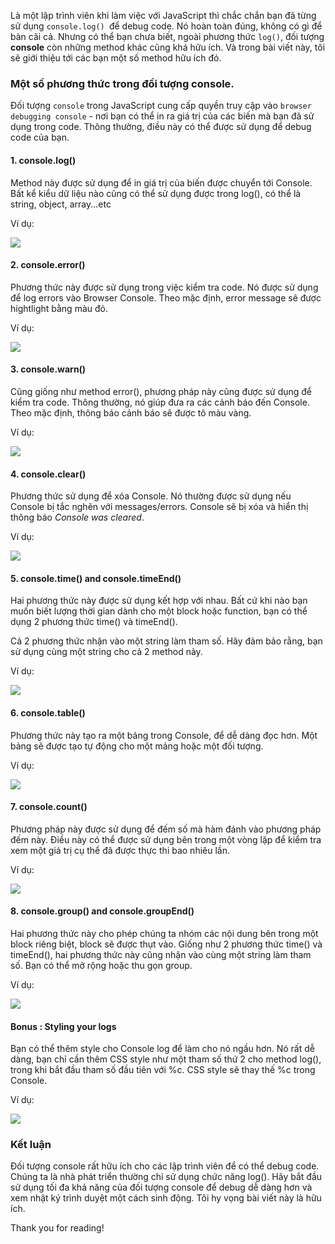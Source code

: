 Là một lập trình viên khi làm việc với JavaScript thì chắc chắn bạn đã từng sử dụng `console.log() `để debug code. Nó hoàn toàn đúng, không có gì để bàn cãi cả.  Nhưng có thể bạn chưa biết, ngoài phương thức `log()`, đối tượng **console** còn những method khác cũng khá hữu ích. Và trong bài viết này, tôi sẽ giới thiệu tới các bạn một số method hữu ích đó.

### Một số phương thức trong đối tượng console.

Đối tượng `console` trong JavaScript cung cấp quyền truy cập vào `browser debugging console` - nơi bạn có thể in ra giá trị của các biến mà bạn đã sử dụng trong code. Thông thường, điều này có thể được sử dụng để debug code của bạn.

#### 1. console.log()

Method này được sử dụng để in giá trị của biến được chuyển tới Console. Bất kể kiểu dữ liệu nào cũng có thể sử dụng được trong log(), có thể là string, object, array...etc

Ví dụ:

![](https://images.viblo.asia/ec219fd9-6c34-4cc9-ae6d-53997ce7fca6.png)

#### 2. console.error()

Phương thức này được sử dụng trong việc kiểm tra code. Nó được sử dụng để log errors vào Browser Console. Theo mặc định, error message sẽ được hightlight bằng màu đỏ.

Ví dụ:

![](https://images.viblo.asia/2a171685-be25-4e9f-9c31-05d4d6a073ec.png)

#### 3. console.warn()

Cũng giống như method error(), phương pháp này cũng được sử dụng để kiểm tra code. Thông thường, nó giúp đưa ra các cảnh báo đến Console. Theo mặc định, thông báo cảnh báo sẽ được tô màu vàng.

Ví dụ:

![](https://images.viblo.asia/59d50adb-ba64-4e9f-9ac3-46c4051cdfd3.png)

#### 4. console.clear()

Phương thức sử dụng để xóa Console. Nó thường được sử dụng nếu Console bị tắc nghẽn với messages/errors. Console sẽ bị xóa và hiển thị thông báo *Console was cleared*.

Ví dụ:

![](https://images.viblo.asia/2571f857-e0c3-43b3-9366-f81cb0380ce4.png)

#### 5. console.time() and console.timeEnd()

Hai phương thức này được sử dụng kết hợp với nhau. Bất cứ khi nào bạn muốn biết lượng thời gian dành cho một block hoặc function, bạn có thể dụng 2 phương thức time() và timeEnd().

Cả 2 phương thức nhận vào một string làm tham số. Hãy đảm bảo rằng, bạn sử dụng cùng một string cho cả 2 method này.

Ví dụ:

![](https://images.viblo.asia/2318b210-566b-48f7-8a46-d74606c295fe.png)

#### 6. console.table()

Phương thức này tạo ra một bảng trong Console, để dễ dàng đọc hơn. Một bảng sẽ được tạo tự động cho một mảng hoặc một đối tượng.

Ví dụ:

![](https://images.viblo.asia/e2a63a8b-2b1f-4704-a07e-92ceedcead3f.png)

#### 7. console.count()

Phương pháp này được sử dụng để đếm số mà hàm đánh vào phương pháp đếm này. Điều này có thể được sử dụng bên trong một vòng lặp để kiểm tra xem một giá trị cụ thể đã được thực thi bao nhiêu lần.

Ví dụ:

![](https://images.viblo.asia/a3b2a7d8-4ccf-4828-a1a0-5d47a94b7acf.png)

#### 8. console.group() and console.groupEnd()

Hai phương thức này cho phép chúng ta nhóm các nội dung bên trong một block riêng biệt, block sẽ được thụt vào. Giống như 2 phương thức time() và timeEnd(), hai phương thức này cũng nhận vào cùng một string làm tham số. Bạn có thể mở rộng hoặc thu gọn group.

Ví dụ:

![](https://images.viblo.asia/14e84fd6-e3b2-45e3-9b59-5920f6e795c2.png)

#### Bonus : Styling your logs

Bạn có thể thêm style cho Console log để làm cho nó ngầu hơn. Nó rất dễ dàng, bạn chỉ cần thêm CSS style như một tham số thứ 2 cho method log(), trong khi bắt đầu tham số đầu tiên với %c. CSS style sẽ thay thế %c trong Console.

Ví dụ:

![](https://images.viblo.asia/b593ba4b-e87a-4dd8-81aa-46b006541db6.png)

### Kết luận

Đối tượng console rất hữu ích cho các lập trình viên để có thể debug code. Chúng ta là nhà phát triển thường chỉ sử dụng chức năng log(). Hãy bắt đầu sử dụng tối đa khả năng của đối tượng console để debug dễ dàng hơn và xem nhật ký trình duyệt một cách sinh động. Tôi hy vọng bài viết này là hữu ích.

Thank you for reading!
